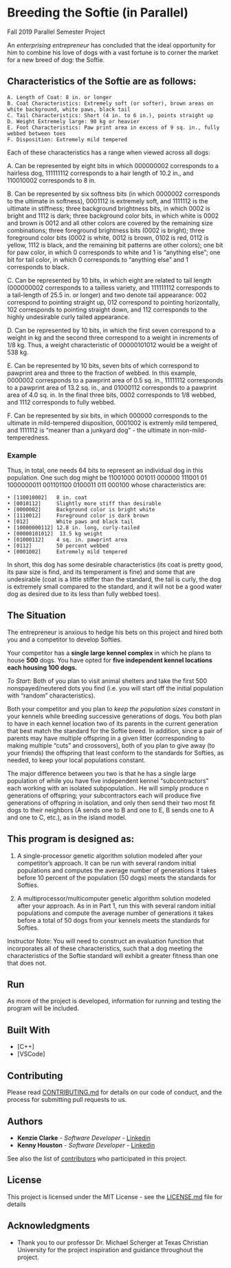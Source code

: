 # Breeding the Softie (in Parallel)
Fall 2019 Parallel Semester Project

An _enterprising entrepreneur_ has concluded that the ideal opportunity for him to combine his love
of dogs with a vast fortune is to corner the market for a new breed of dog: the Softie.

## Characteristics of the Softie are as follows:
```
A. Length of Coat: 8 in. or longer
B. Coat Characteristics: Extremely soft (or softer), brown areas on white background, white paws, black tail
C. Tail Characteristics: Short (4 in. to 6 in.), points straight up
D. Weight Extremely large: 90 kg or heavier
E. Foot Characteristics: Paw print area in excess of 9 sq. in., fully webbed between toes
F. Disposition: Extremely mild tempered
```
Each of these characteristics has a range when viewed across all dogs:

A. Can be represented by eight bits in which 000000002 corresponds to a hairless dog, 111111112 corresponds to a hair length of 10.2 in., and 110010002 corresponds to 8 in.

B. Can be represented by six softness bits (in which 0000002 corresponds to the ultimate in softness), 0001112 is extremely soft, and 1111112 is the ultimate in stiffness; three background brightness bits, in which 0002 is bright and 1112 is dark; three background color bits, in which white is 0002 and brown is 0012 and all other colors are covered by the remaining size combinations; three foreground brightness bits (0002 is bright); three foreground color bits (0002 is white, 0012 is brown, 0102 is red, 0112 is yellow, 1112 is black, and the remaining bit patterns are other colors); one bit for paw color, in which 0 corresponds to white and 1 is “anything else”; one bit for tail color, in which 0 corresponds to “anything else” and 1 corresponds to black.

C. Can be represented by 10 bits, in which eight are related to tail length (000000002 corresponds to a tailless variety, and 111111112 corresponds to a tail-length of 25.5 in. or longer) and two denote tail appearance: 002 correspond to pointing straight up, 012 correspond to pointing horizontally, 102 corresponds to pointing straight down, and 112 corresponds to the highly undesirable curly tailed appearance.

D. Can be represented by 10 bits, in which the first seven correspond to a weight in kg and the second three correspond to a weight in increments of 1/8 kg. Thus, a weight characteristic of 00000101012 would be a weight of 538 kg.

E. Can be represented by 10 bits, seven bits of which correspond to pawprint area and three to the fraction of webbed. In this example, 0000002 corresponds to a pawprint area of 0.5 sq. in., 11111112 corresponds to a pawprint area of 13.2 sq. in., and 01000112 corresponds to a pawprint area of 4.0 sq. in. In the final three bits, 0002 corresponds to 1/8 webbed, and 1112
corresponds to fully webbed.

F. Can be represented by six bits, in which 000000 corresponds to the ultimate in mild-tempered disposition, 0001002 is extremly mild tempered, and 1111112 is “meaner than a junkyard dog” - the ultimate in non-mild-temperedness.

### Example

Thus, in total, one needs 64 bits to represent an individual dog in this population. One such dog might be
11001000 001011 000000 111001 01 1000000011 001101100 0100011 011 000100 whose characteristics are:
```
• [110010002]   8 in. coat
• [0010112]     Slightly more stiff than desirable
• [0000002]     Background color is bright white
• [1110012]     Foreground color is dark brown
• [012]         White paws and black tail
• [10000000112] 12.8 in. long, curly-tailed
• [00000101012]  13.5 kg weight
• [01000112]    4 sq. in. pawprint area
• [0112]        50 percent webbed
• [0001002]     Extremely mild tempered
```
In short, this dog has some desirable characteristics (its coat is pretty good, its paw size is find, and its temperament is fine) and some that are undesirable (coat is a little stiffer than the standard, the tail is curly, the dog is extremely small compared to the standard, and it will not be a good water dog as desired due to its less than fully webbed toes).

## The Situation

The entrepreneur is anxious to hedge his bets on this project and hired both you and a competitor to develop Softies. 

Your competitor has a **single large kennel complex** in which he plans to house **500** dogs.
You have opted for **five independent kennel locations each housing 100 dogs.** 

*To Start:* Both of you plan to visit animal shelters and take the first 500 nonspayed/neutered dots you find (i.e. you will start off the initial population with “random” characteristics). 

Both your competitor and you plan to *keep the population sizes constant* in your kennels while breeding successive generations of dogs. You both plan to have in each kennel location two of its parents in the current generation that best match the standard for the Softie breed. In addition, since a pair of parents may have multiple offspring in a given litter (corresponding to making multiple “cuts” and crossovers), both of you plan to give away (to your friends) the offspring that least conform to the standards for Softies, as needed, to keep your local populations constant.

The major difference between you two is that he has a single large population of while you have five independent kennel “subcontractors” each working with an isolated subpopulation.. He will simply produce n generations of offspring; your subcontractors each will produce five generations of offspring in isolation, and only then send their two most fit dogs to their neighbors (A sends one to B and one to E, B sends one to A and one to C, etc.), as in the island model.

## This program is designed as:

1. A single-processor genetic algorithm solution modeled after your competitor’s approach. It can be run with several random initial populations and computes the average number of generations it takes before 10 percent of the population (50 dogs) meets the standards for Softies.

2. A multiprocessor/multicomputer genetic algorithm solution modeled after your approach. As in in Part 1, run this with several random initial populations and compute the average number of generations it takes before a total of 50 dogs from your kennels meets the
standards for Softies.

Instructor Note: You will need to construct an evaluation function that incorporates all of these characteristics, such that a dog meeting the characteristics of the Softie standard will exhibit a greater fitness than one that does not.

## Run

As more of the project is developed, information for running and testing the program will be included.

## Built With

* [C++]
* [VSCode]

## Contributing

Please read [CONTRIBUTING.md](https://gist.github.com/PurpleBooth/b24679402957c63ec426) for details on our code of conduct, and the process for submitting pull requests to us.

## Authors

* **Kenzie Clarke** - *Software Developer* - [Linkedin](https://www.linkedin.com/in/kenzieclarke07/)
* **Kenny Houston** - *Software Developer* - [Linkedin]()

See also the list of [contributors](https://github.com/your/project/contributors) who participated in this project.

## License

This project is licensed under the MIT License - see the [LICENSE.md](LICENSE.md) file for details

## Acknowledgments

* Thank you to our professor Dr. Michael Scherger at Texas Christian University for the project inspiration and guidance throughout the project.
